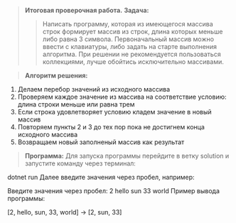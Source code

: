 > **Итоговая проверочная работа.**
> **Задача:**
>>Написать программу, которая из имеющегося массива строк формирует массив из строк, длина которых меньше либо равна 3 символа.
>> Первоначальный массив можно ввести с клавиатуры, либо задать на старте выполнения алгоритма.
>>  При решении не рекомендуется пользоваться коллекциями, лучше обойтись исключительно массивами.

> **Алгоритм решения:**
1. Делаем перебор значений из исходного массива
2. Проверяем каждое значение из массива на соответствие условию: длина строки меньше или равна трем
3. Если строка удовлетворяет условию кладем значение в новый массив
4. Повторяем пункты 2 и 3 до тех пор пока не достигнем конца исходного массива
5. Возвращаем новый заполненый массив как результат

> **Программа:**
Для запуска программы перейдите в ветку solution и запустите команду через терминал:

dotnet run 
Далее введите значения через пробел, например:

Введите значения через пробел: 2 hello sun 33 world
Пример вывода программы:

[2, hello, sun, 33, world] -> [2, sun, 33]
